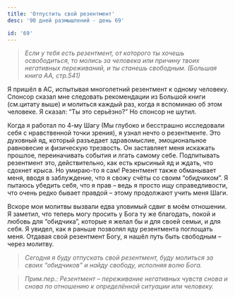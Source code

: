```yaml
---
title: 'Отпустить свой резентмент'
desc: '90 дней размышлений - день 69'

id: '69'
---
```


> _Если у тебя есть резентмент, от которого ты хочешь освободиться, то молись
> за человека или причину твоих негативных переживаний, и ты станешь
> свободным._ _(Большая книга АА, стр.541)_

Я пришёл в АС, испытывая многолетний резентмент к одному человеку. Спонсор
сказал мне следовать рекомендации из Большой книги (см.цитату выше) и молиться
каждый раз, когда я вспоминаю об этом человеке. Я сказал: “Ты это серьёзно?”
Но спонсор не шутил.

Когда я работал по 4-му Шагу (Мы глубоко и бесстрашно исследовали себя с
нравственной точки зрения), я узнал нечто о резентменте. Это духовный яд,
который разъедает здравомыслие, эмоциональное равновесие и физическую
трезвость. Он заставляет меня искажать прошлое, переиначивать события и лгать
самому себе. Подпитывать резентмент это, действительно, как есть крысиный яд и
ждать, что сдохнет крыса. Но умираю-то я сам! Резентмент также обманывает
меня, вводя в заблуждение, что я свожу счёты со своим “обидчиком”. Я пытаюсь
убедить себя, что я прав – ведь я просто ищу справедливости, что очень редко
бывает правдой – этому продолжают учить меня Шаги.

Вскоре мои молитвы вызвали едва уловимый сдвиг в моём отношении. Я заметил,
что теперь могу просить у Бога ту же благодать, покой и любовь для “обидчика”,
которые я желал бы и для своей семьи, и для себя. Я увидел, как я раньше
позволял яду резентмента поглощать меня. Отдавая свой резентмент Богу, я нашёл
путь быть свободным – через молитву.

> _Сегодня я буду отпускать свой резентмент, буду молиться за своих
> “обидчиков” и найду свободу, исполняя волю Бога._

> _Прим.пер.: Резентмент – переживание негативных чувств снова и снова по
> отношению к определённой ситуации или человеку._
